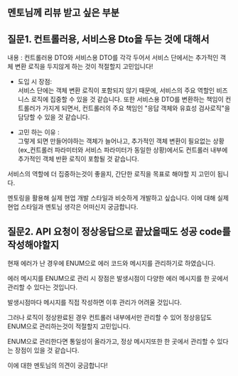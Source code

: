 ## 멘토님께 리뷰 받고 싶은 부분

## 질문1. 컨트롤러용, 서비스용 Dto을 두는 것에 대해서

내용 : 컨트롤러용 DTO와 서비스용 DTO를 각각 두어서 서비스 단에서는 추가적인 객체 변환 로직을 두지않게 하는 것이 적절할지 고민입니다! 

- 도입 시 장점:    
서비스 단에는 객체 변환 로직이 포함되지 않기 때문에, 서비스의 주요 역할인 비즈니스 로직에 집중할 수 있을 것 같습니다.
또한 서비스용 DTO를 변환하는 책임이 컨트롤러가 가지게 되면서, 컨트롤러의 주요 책임인 "응답 객체와 유효성 검사로직"을 담당할 수 있을 것 같습니다. 

- 고민 하는 이유 :   
그렇게 되면 만들어야하는 객체가 늘어나고, 추가적인 객체 변환이 필요없는 상황(ex_컨트롤러 파라미터와 서비스 파라미터가 동일한 상황)에서도  컨트롤러 내부에 추가적인 객체 반환 로직이 포함될 것 같습니다. 

서비스의 역할에 더 집중하는것이 좋을지, 간단한 로직을 목표로 해야할 지 고민이 됩니다.

멘토링을 활용해 실제 현업 개발 스타일과 비슷하게 개발하고 싶습니다. 이에 대해 실제 현업 스타일과 멘토님 생각은 어떠신지 궁금합니다.

## 질문2. API 요청이 정상응답으로 끝났을때도 성공 code를 작성해야할지

현재 에러가 난 경우에 ENUM으로 에러 코드와 메시지를 관리하기로 하였습니다. 

에러 메시지를 ENUM으로 관리 시 장점은 발생시점이 다양한 에러 메시지를 한 곳에서 관리할 수 있다는 것입니다.

발생시점마다 메시지를 직접 작성하면 이후 관리가 어려울 것입니다.

그러나 로직이 정상완료된 경우 컨트롤러 내부에서만 관리할 수 있어 정상응답도 ENUM으로 관리하는것이 적절할지 고민입니다.

ENUM으로 관리한다면 통일성이 올라가고, 정상 메시지또한 한 곳에서 관리할 수 있다는 장점이 있을 것 같습니다.

이에 대한 멘토님의 의견이 궁금합니다!
